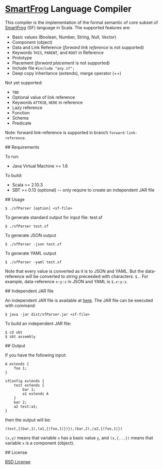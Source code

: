 # [SmartFrog](http://smartfrog.org) Language Compiler

This compiler is the implementation of the formal semantic of core subset of [SmartFrog](http://smartfrog.org) (SF) language in Scala. The supported features are:

- Basic values (Boolean, Number, String, Null, Vector)
- Component (object)
- Data and Link Reference (_forward link reference_ is not supported)
- Keywords `THIS`, `PARENT`, and `ROOT` in Reference
- Prototype
- Placement (_forward placement_ is not supported)
- Include file `#include "any.sf";`
- Deep copy inheritance (extends), merge operator (++)

Not yet supported:

- `TBD`
- Optional value of link reference
- Keywords `ATTRIB`, `HERE` in reference
- Lazy reference
- Function
- Schema
- Predicate

Note: forward link-reference is supported in branch `forward-link-reference`.


## Requirements

To run:
- Java Virtual Machine >= 1.6

To build:
- Scala >= 2.10.3
- SBT >= 0.13 (optional) -- only require to create an independent JAR file


## Usage

	$ ./sfParser [option] <sf-file>

To generate standard output for input file: test.sf

	$ ./sfParser test.sf

To generate JSON output

	$ ./sfParser -json test.sf

To generate YAML output

	$ ./sfParser -yaml test.sf

Note that every value is converted as it is to JSON and YAML.
But the data-reference will be converted to string preceeded with
characters: `$.`. For example, data-reference `x:y:z` in JSON and
YAML is `$.x:y:z`.


## Independent JAR file

An independent JAR file is available at [here](https://github.com/herry13/smartfrog-lang/blob/master/dist/sfParser.jar).
The JAR file can be executed with command:

	$ java -jar dist/sfParser.jar <sf-file>

To build an independent JAR file:

	$ cd sbt
	$ sbt assembly


## Output

If you have the following input:

	A extends {
		foo 1;
	}
	
	sfConfig extends {
		test extends {
			bar 1;
			a1 extends A
		}
		bar 2;
		a2 test:a1;
	}

then the output will be:

	(test,{(bar,1),(a1,{(foo,1)})}),(bar,2),(a2,{(foo,1)})

`(x,y)` means that variable `x` has a basic value `y`, and
`(x,{...})` means that variable `x` is a component (object).



## License

[BSD License](https://raw.githubusercontent.com/herry13/smartfrog-lang/master/LICENSE)

